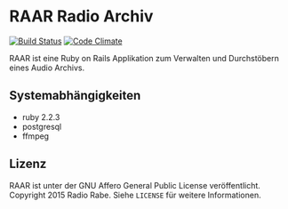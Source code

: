 # RAAR Radio Archiv

[![Build Status](https://travis-ci.org/radiorabe/raar.svg)](https://travis-ci.org/radiorabe/raar)
[![Code Climate](https://codeclimate.com/github/radiorabe/raar/badges/gpa.svg)](https://codeclimate.com/github/radiorabe/raar)

RAAR ist eine Ruby on Rails Applikation zum Verwalten und Durchstöbern eines Audio Archivs.

## Systemabhängigkeiten

* ruby 2.2.3
* postgresql
* ffmpeg


## Lizenz

RAAR ist unter der GNU Affero General Public License veröffentlicht.
Copyright 2015 Radio Rabe.
Siehe `LICENSE` für weitere Informationen.
